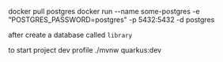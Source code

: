 docker pull postgres
docker run --name some-postgres -e "POSTGRES_PASSWORD=postgres" -p 5432:5432 -d postgres

after create a database called `library`

to start project dev profile
./mvnw quarkus:dev
